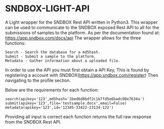 # SNDBOX-LIGHT-API
A Light wrapper for the SNDBOX Rest API written in Python3.
This wrapper can be used to communicate to the SNDBOX exposed Rest API to all for the submissions of samples to the platform.
As per the documentation found at: https://app.sndbox.com/docs/api The wrapper allows for the three functions:

    Search - Search the database for a md5hash.
    Submit - Submit a sample to the platform.
    Metadata - Gather information about a uploaded file.

In order to use the API you must first obtain a API Key, This is found by registering a account with SNDBOX(https://app.sndbox.com/register)
Then navigating to the profile section.

Below are the requirements for each function:

    search(apikey='123',md5hash='1bed6d8bdf2c1b7fd5e6badc08e7634a')
    submit(apikey='123',file='testsample.docx',email=False)    
    metadata(apikey='123',id='12345-33422-23134-122')

Providing all input is correct each function returns the full raw response from the SNDBOX Rest API.
    
